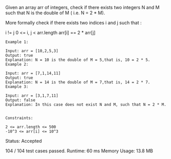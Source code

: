 Given an array arr of integers, check if there exists two integers N and M such that N is the double of M ( i.e. N = 2 \* M).

More formally check if there exists two indices i and j such that :

i != j
0 <= i, j < arr.length
arr[i] == 2 \* arr[j]

```
Example 1:

Input: arr = [10,2,5,3]
Output: true
Explanation: N = 10 is the double of M = 5,that is, 10 = 2 * 5.
Example 2:

Input: arr = [7,1,14,11]
Output: true
Explanation: N = 14 is the double of M = 7,that is, 14 = 2 * 7.
Example 3:

Input: arr = [3,1,7,11]
Output: false
Explanation: In this case does not exist N and M, such that N = 2 * M.


Constraints:

2 <= arr.length <= 500
-10^3 <= arr[i] <= 10^3
```

Status: Accepted

104 / 104 test cases passed.
Runtime: 60 ms
Memory Usage: 13.8 MB
